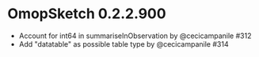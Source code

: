 # OmopSketch 0.2.2.900

-   Account for int64 in summariseInObservation by @cecicampanile #312
-   Add "datatable" as possible table type by @cecicampanile #314

